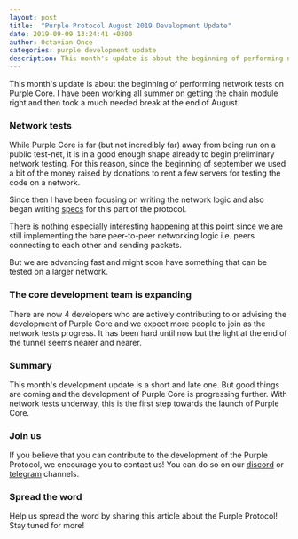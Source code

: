 ```yaml
---
layout: post
title:  "Purple Protocol August 2019 Development Update"
date: 2019-09-09 13:24:41 +0300
author: Octavian Once
categories: purple development update
description: This month's update is about the beginning of performing network tests on Purple Core...
--- 
```


This month's update is about the beginning of performing network tests on Purple Core. I have been working all summer on getting the chain module right and then took a much needed break at the end of August.   

### Network tests
While Purple Core is far (but not incredibly far) away from being run on a public test-net, it is in a good enough shape already to begin preliminary network testing. For this reason, since the beginning of september we used a bit of the money raised by donations to rent a few servers for testing the code on a network.

Since then I have been focusing on writing the network logic and also began writing [specs](https://purpleprotocol.org/wiki/Packets) for this part of the protocol.

There is nothing especially interesting happening at this point since we are still implementing the bare peer-to-peer networking logic i.e. peers connecting to each other and sending packets.

But we are advancing fast and might soon have something that can be tested on a larger network.

### The core development team is expanding
There are now 4 developers who are actively contributing to or advising the development of Purple Core and we expect more people to join as the network tests progress. It has been hard until now but the light at the end of the tunnel seems nearer and nearer.

### Summary
This month's development update is a short and late one. But good things are coming and the development of Purple Core is progressing further. With network tests underway, this is the first step towards the launch of Purple Core. 

### Join us
If you believe that you can contribute to the development of the Purple Protocol, we encourage you to contact us! You can do so on our [discord](https://discord.gg/5ZVZnKd) or [telegram](https://t.me/purple_protocol) channels. 

### Spread the word
Help us spread the word by sharing this article about the Purple Protocol! Stay tuned for more!











